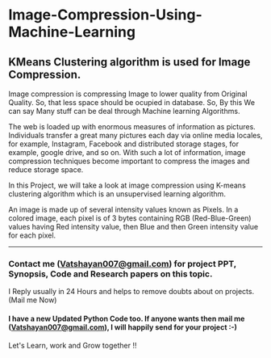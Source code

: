 # Image-Compression-Using-Machine-Learning

## KMeans Clustering algorithm is used for Image Compression.

Image compression is compressing Image to lower quality from Original Quality. So, that less space should be ocupied in database.
So, By this We can say Many stuff can be deal through Machine learning Algorithms.

The web is loaded up with enormous measures of information as pictures. Individuals transfer a great many pictures each day via online media locales, for example, Instagram, Facebook and distributed storage stages, for example, google drive, and so on. With such a lot of information, image compression techniques become important to compress the images and reduce storage space. 

In this Project, we will take a look at image compression using K-means clustering algorithm which is an unsupervised learning algorithm. 

An image is made up of several intensity values known as Pixels. In a colored image, each pixel is of 3 bytes containing RGB (Red-Blue-Green) values having Red intensity value, then Blue and then Green intensity value for each pixel.

*********************************************************************************************************************************************************************************

### Contact me (Vatshayan007@gmail.com) for project PPT, Synopsis, Code and Research papers on this topic. 

I Reply usually in 24 Hours and helps to remove doubts about on projects. (Mail me Now)

#### I have a new Updated Python Code too. If anyone wants then mail me (Vatshayan007@gmail.com), I will happily send for your project :-)

Let's Learn, work and Grow together !!
